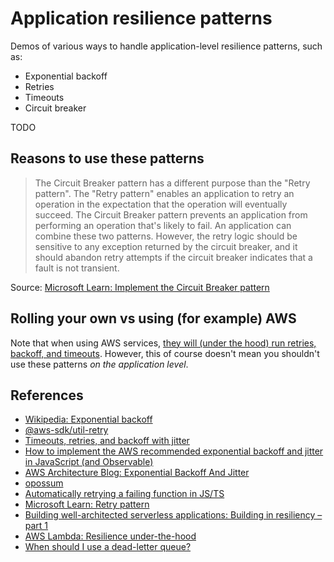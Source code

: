 # Application resilience patterns

Demos of various ways to handle application-level resilience patterns, such as:

- Exponential backoff
- Retries
- Timeouts
- Circuit breaker

TODO

## Reasons to use these patterns

> The Circuit Breaker pattern has a different purpose than the "Retry pattern". The "Retry pattern" enables an application to retry an operation in the expectation that the operation will eventually succeed. The Circuit Breaker pattern prevents an application from performing an operation that's likely to fail. An application can combine these two patterns. However, the retry logic should be sensitive to any exception returned by the circuit breaker, and it should abandon retry attempts if the circuit breaker indicates that a fault is not transient.

Source: [Microsoft Learn: Implement the Circuit Breaker pattern](https://learn.microsoft.com/en-us/dotnet/architecture/microservices/implement-resilient-applications/implement-circuit-breaker-pattern)

## Rolling your own vs using (for example) AWS

Note that when using AWS services, [they will (under the hood) run retries, backoff, and timeouts](https://docs.aws.amazon.com/lambda/latest/dg/security-resilience.html). However, this of course doesn't mean you shouldn't use these patterns _on the application level_.

## References

- [Wikipedia: Exponential backoff](https://en.wikipedia.org/wiki/Exponential_backoff)
- [@aws-sdk/util-retry](https://docs.aws.amazon.com/AWSJavaScriptSDK/v3/latest/modules/_aws_sdk_util_retry.html)
- [Timeouts, retries, and backoff with jitter](https://aws.amazon.com/builders-library/timeouts-retries-and-backoff-with-jitter/)
- [How to implement the AWS recommended exponential backoff and jitter in JavaScript (and Observable)](https://frankcontrepois.com/post/20220522-tech-exponential-backoff-in-javascript/)
- [AWS Architecture Blog: Exponential Backoff And Jitter](https://aws.amazon.com/blogs/architecture/exponential-backoff-and-jitter/)
- [opossum](https://github.com/nodeshift/opossum)
- [Automatically retrying a failing function in JS/TS](https://mtsknn.fi/blog/js-retry-on-fail/)
- [Microsoft Learn: Retry pattern](https://learn.microsoft.com/en-us/azure/architecture/patterns/retry)
- [Building well-architected serverless applications: Building in resiliency – part 1](https://aws.amazon.com/blogs/compute/building-well-architected-serverless-applications-building-in-resiliency-part-1/)
- [AWS Lambda: Resilience under-the-hood](https://aws.amazon.com/blogs/compute/aws-lambda-resilience-under-the-hood/)
- [When should I use a dead-letter queue?](https://docs.aws.amazon.com/AWSSimpleQueueService/latest/SQSDeveloperGuide/sqs-dead-letter-queues.html#sqs-dead-letter-queues-when-to-use)
